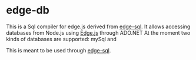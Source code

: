 edge-db
=======

This is a Sql compiler for edge.js derived from [edge-sql](https://github.com/tjanczuk/edge-sql "edge-sql"). It allows accessing databases from Node.js using [Edge.js](https://github.com/tjanczuk/edge "Edge.js") through ADO.NET 
At the moment two kinds of databases are supported: mySql and 

This is meant to be used through [edge-sql](https://github.com/gaelazzo/edge-sql).